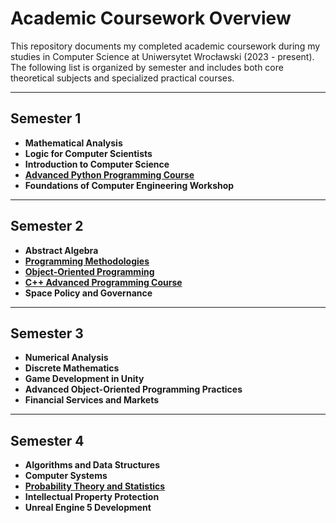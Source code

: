 # Academic Coursework Overview

This repository documents my completed academic coursework during my studies in Computer Science at Uniwersytet Wrocławski (2023 - present). The following list is organized by semester and includes both core theoretical subjects and specialized practical courses.  


---

## **Semester 1**
- **Mathematical Analysis** 
- **Logic for Computer Scientists** 
- **Introduction to Computer Science** 
- [**Advanced Python Programming Course**](https://github.com/kornelorawczak/Advanced-Python-Course) 
- **Foundations of Computer Engineering Workshop** 

---

## **Semester 2**
- **Abstract Algebra** 
- [**Programming Methodologies**](https://github.com/kornelorawczak/Advanced-Ocaml-Course)
- [**Object-Oriented Programming**](https://github.com/kornelorawczak/OOP-Course) 
- [**C++ Advanced Programming Course**](https://github.com/kornelorawczak/Advanced-CPP-Course) 
- **Space Policy and Governance** 

---

## **Semester 3**
- **Numerical Analysis** 
- **Discrete Mathematics** 
- **Game Development in Unity** 
- **Advanced Object-Oriented Programming Practices** 
- **Financial Services and Markets** 

---

## **Semester 4**
- **Algorithms and Data Structures** 
- **Computer Systems** 
- [**Probability Theory and Statistics**](https://github.com/kornelorawczak/University-Overview/tree/main/Probability%20Theory%20and%20Statistics) 
- **Intellectual Property Protection** 
- **Unreal Engine 5 Development**
